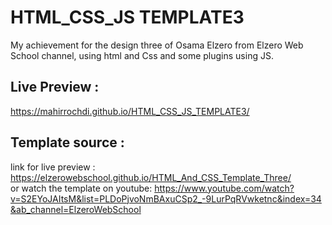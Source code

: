 # HTML_CSS_JS TEMPLATE3
My achievement for the design three of Osama Elzero from Elzero Web School channel, using html and Css and some plugins using JS.
## Live Preview :
https://mahirrochdi.github.io/HTML_CSS_JS_TEMPLATE3/
## Template source : 
link for live preview : https://elzerowebschool.github.io/HTML_And_CSS_Template_Three/ <br/>
or watch the template on youtube: https://www.youtube.com/watch?v=S2EYoJAItsM&list=PLDoPjvoNmBAxuCSp2_-9LurPqRVwketnc&index=34&ab_channel=ElzeroWebSchool 
